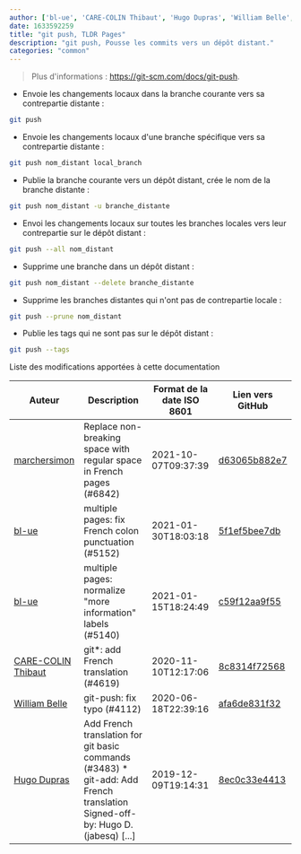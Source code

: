 ```yaml
---
author: ['bl-ue', 'CARE-COLIN Thibaut', 'Hugo Dupras', 'William Belle', 'marchersimon']
date: 1633592259
title: "git push, TLDR Pages"
description: "git push, Pousse les commits vers un dépôt distant."
categories: "common"
---
```

> Plus d'informations : <https://git-scm.com/docs/git-push>.

- Envoie les changements locaux dans la branche courante vers sa contrepartie distante :

```bash
git push
```

- Envoie les changements locaux d'une branche spécifique vers sa contrepartie distante :

```bash
git push nom_distant local_branch
```

- Publie la branche courante vers un dépôt distant, crée le nom de la branche distante :

```bash
git push nom_distant -u branche_distante
```

- Envoi les changements locaux sur toutes les branches locales vers leur contrepartie sur le dépôt distant :

```bash
git push --all nom_distant
```

- Supprime une branche dans un dépôt distant :

```bash
git push nom_distant --delete branche_distante
```

- Supprime les branches distantes qui n'ont pas de contrepartie locale :

```bash
git push --prune nom_distant
```

- Publie les tags qui ne sont pas sur le dépôt distant :

```bash
git push --tags
```
Liste des modifications apportées à cette documentation


Auteur | Description | Format de la date ISO 8601 | Lien vers GitHub
------|-----|-----|-----
[marchersimon](mailto:50295997+marchersimon@users.noreply.github.com) | Replace non-breaking space with regular space in French pages (#6842) | 2021-10-07T09:37:39 | [d63065b882e7](https://github.com/tldr-pages/tldr/commit/d63065b882e77c3d3361e76cfa7f28bf5415832e)
[bl-ue](mailto:54780737+bl-ue@users.noreply.github.com) | multiple pages: fix French colon punctuation (#5152) | 2021-01-30T18:03:18 | [5f1ef5bee7db](https://github.com/tldr-pages/tldr/commit/5f1ef5bee7dba1b2749d25e4d0a7be22c89cf8b4)
[bl-ue](mailto:54780737+bl-ue@users.noreply.github.com) | multiple pages: normalize "more information" labels (#5140) | 2021-01-15T18:24:49 | [c59f12aa9f55](https://github.com/tldr-pages/tldr/commit/c59f12aa9f55d85612ba22e4da86db293ff76977)
[CARE-COLIN Thibaut](mailto:carecolin@gmail.com) | git*: add French translation (#4619) | 2020-11-10T12:17:06 | [8c8314f72568](https://github.com/tldr-pages/tldr/commit/8c8314f7256871ec042395d6eef6d77827cda04c)
[William Belle](mailto:william.belle@gmail.com) | git-push: fix typo (#4112) | 2020-06-18T22:39:16 | [afa6de831f32](https://github.com/tldr-pages/tldr/commit/afa6de831f32bcab5974f6c5617b9bcf02d81f38)
[Hugo Dupras](mailto:jabesq@gmail.com) | Add French translation for git basic commands (#3483) * git-add: Add French translation Signed-off-by: Hugo D. (jabesq) [...] | 2019-12-09T19:14:31 | [8ec0c33e4413](https://github.com/tldr-pages/tldr/commit/8ec0c33e4413536b49901e1f626bd2fec5d73a51)

